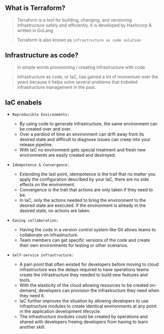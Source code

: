 ## What is Terraform?

> Terraform is a tool for building, changing, and versioning infrastructure safely and efficiently. it is developed by Hashicorp & written in GoLang

> Terraform is also known as `infrastructure as code solution`

## Infrastructure as code?

> in simple words provisioning / creating infrastructure with code 

> Infrastructure as code, or IaC, has gained a lot of momentum over the years because it helps solve several problems that trobeled infrastructure management in the past. 

## IaC enabels 

* `Reproducible Environments:` 
    * By using code to generate infrastructure, the same environment can be created over and over. 
    * Over a perdiod of time an environment can drift away from its desired state and difficult to diagnose issues can creep into your release pipeline. 
    * With IaC no environment gets special treatment and fresh new environments are easily created and destroyed.

* `Idempotence & Convergence:` 
    * Extending the last point, idempotence is the trait that no matter you apply the configuration described by your IaC, there are no side effects on the environment. 
    * Convergence is the trait that actions are only taken if they need to be. 
    * In IaC, only the actions needed to bring the environment to the desired state are executed. If the environment is already in the desired state, no actions are taken.

* `Easing collaboration:` 
    * Having the code in a version control system like Git allows teams to collaborate on infrastructure. 
    * Team members can get specific versions of the code and create their own environments for testing or other scenarios.

* `Self-service infrastructure:` 
    * A pain point that often existed for developers before moving to cloud infrastructure was the delays required to have operations teams create the infrastructure they needed to build new features and tools. 
    * With the elasticity of the cloud allowing resources to be created on-demand, developers can provision the infrastructure they need when they need it. 
    * IaC further improves the situation by allowing developers to use infrastructure modules to create identical environments at any point in the application development lifecycle. 
    * The infrastructure modules could be created by operations and shared with developers freeing developers from having to learn another skill.

